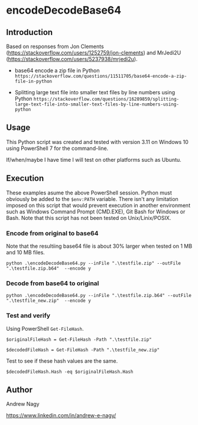 # encodeDecodeBase64

## Introduction

Based on responses from Jon Clements (https://stackoverflow.com/users/1252759/jon-clements) and MrJedi2U (https://stackoverflow.com/users/5237938/mrjedi2u).

* base64 encode a zip file in Python
  `https://stackoverflow.com/questions/11511705/base64-encode-a-zip-file-in-python`

* Splitting large text file into smaller text files by line numbers using Python
  `https://stackoverflow.com/questions/16289859/splitting-large-text-file-into-smaller-text-files-by-line-numbers-using-python`

## Usage

This Python script was created and tested with version 3.11 on Windows 10 using PowerShell 7 for the command-line.

If/when/maybe I have time I will test on other platforms such as Ubuntu.


## Execution

These examples asume the above PowerShell session. Python must obviously be added to the `$env:PATH` variable. There isn't any limitation imposed on this script that would prevent execution in another environment such as Windows Command Prompt (CMD.EXE), Git Bash for Windows or Bash. Note that this script has not been tested on Unix/Linix/POSIX.


### Encode from original to base64

Note that the resultiing base64 file is about 30% larger when tested on 1 MB and 10 MB files.

`python .\encodeDecodeBase64.py --inFile ".\testfile.zip" --outFile ".\testfile.zip.b64"  --encode y`

### Decode from base64 to original

`python .\encodeDecodeBase64.py --inFile ".\testfile.zip.b64" --outFile ".\testfile_new.zip"  --encode y`

### Test and verify

Using PowerShell `Get-FileHash`.

`$originalFileHash = Get-FileHash -Path ".\testfile.zip"`

`$decodedFileHash = Get-FileHash -Path ".\testfile_new.zip"`

Test to see if these hash values are the same.

`$decodedFileHash.Hash -eq $originalFileHash.Hash`


## Author

Andrew Nagy

https://www.linkedin.com/in/andrew-e-nagy/
